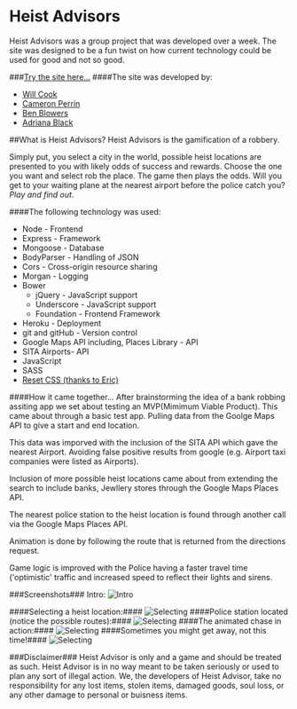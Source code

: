 # Heist Advisors
Heist Advisors was a group project that was developed over a week. The site was designed to be a fun twist on how current technology could be used for good and not so good.



###[Try the site here...](http://heist-advisors.herokuapp.com/)
####The site was developed by:

* [Will Cook](https://github.com/willcook4)
* [Cameron Perrin](https://github.com/CameronPerrin)
* [Ben Blowers](https://github.com/Ezarai)
* [Adriana Black](https://github.com/alfredoblack)

##What is Heist Advisors?
Heist Advisors is the gamification of a robbery. 

Simply put, you select a city in the world, possible heist locations are presented to you with likely odds of success and rewards. Choose the one you want and select rob the place. The game then plays the odds. Will you get to your waiting plane at the nearest airport before the police catch you? *Play and find out*.


####The following technology was used:

* Node - Frontend
* Express - Framework
* Mongoose - Database
* BodyParser - Handling of JSON
* Cors - Cross-origin resource sharing
* Morgan - Logging
* Bower
  * jQuery - JavaScript support
  * Underscore - JavaScript support
  * Foundation - Frontend Framework
* Heroku - Deployment
* git and gitHub - Version control
* Google Maps API including, Places Library - API
* SITA Airports- API
* JavaScript
* SASS
* [Reset CSS (thanks to Eric)](http://meyerweb.com/eric/tools/css/reset/) 

####How it came together...
After brainstorming the idea of a bank robbing assiting app we set about testing an MVP(Mimimum Viable Product). This came about through a basic test app. Pulling data from the Goolge Maps API to give a start and end location.

This data was imporved with the inclusion of the SITA API which gave the nearest Airport. Avoiding false positive results from google (e.g. Airport taxi companies were listed as Airports).

Inclusion of more possible heist locations came about from extending the search to include banks, Jewllery stores through the Google Maps Places API.

The nearest police station to the heist location is found through another call via the Google Maps Places API. 

Animation is done by following the route that is returned from the directions request.

Game logic is improved with the Police having a faster travel time ('optimistic' traffic and increased speed to reflect their lights and sirens.

###Screenshots###
Intro:
![Intro](https://s3-eu-west-1.amazonaws.com/heistapp/intro.png)

####Selecting a heist location:####
![Selecting](https://s3-eu-west-1.amazonaws.com/heistapp/1.png)
####Police station located (notice the possible routes):####
![Selecting](https://s3-eu-west-1.amazonaws.com/heistapp/2.png)
####The animated chase in action:####
![Selecting](https://s3-eu-west-1.amazonaws.com/heistapp/3.png)
####Sometimes you might get away, not this time!####
![Selecting](https://s3-eu-west-1.amazonaws.com/heistapp/4.png)

###Disclaimer###
Heist Advisor is only and a game and should be treated as such. Heist Advisor is in no way meant to be taken seriously or used to plan any sort of illegal action. We, the developers of Heist Advisor, take no responsibility for any lost items, stolen items, damaged goods, soul loss, or any other damage to personal or buisness items.   


